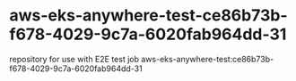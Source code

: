 # aws-eks-anywhere-test-ce86b73b-f678-4029-9c7a-6020fab964dd-31
repository for use with E2E test job aws-eks-anywhere-test:ce86b73b-f678-4029-9c7a-6020fab964dd-31
